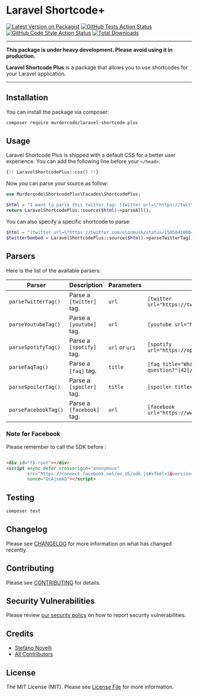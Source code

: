 # Laravel Shortcode+

[![Latest Version on Packagist](https://img.shields.io/packagist/v/murdercode/laravel-shortcode-plus.svg?style=flat-square)](https://packagist.org/packages/murdercode/laravel-shortcode-plus)
[![GitHub Tests Action Status](https://img.shields.io/github/workflow/status/murdercode/laravel-shortcode-plus/run-tests?label=tests)](https://github.com/murdercode/laravel-shortcode-plus/actions?query=workflow%3Arun-tests+branch%3Amain)
[![GitHub Code Style Action Status](https://img.shields.io/github/workflow/status/murdercode/laravel-shortcode-plus/Fix%20PHP%20code%20style%20issues?label=code%20style)](https://github.com/murdercode/laravel-shortcode-plus/actions?query=workflow%3A"Fix+PHP+code+style+issues"+branch%3Amain)
[![Total Downloads](https://img.shields.io/packagist/dt/murdercode/laravel-shortcode-plus.svg?style=flat-square)](https://packagist.org/packages/murdercode/laravel-shortcode-plus)

---

**This package is under heavy development. Please avoid using it in production.**

**Laravel Shortcode Plus** is a package that allows you to use shortcodes for your Laravel
application.

---

## Installation

You can install the package via composer:

```bash
composer require murdercode/laravel-shortcode-plus
```

<!--
You can publish and run the migrations with:

```bash
php artisan vendor:publish --tag="laravel-shortcode-plus-migrations"
php artisan migrate
```

You can publish the config file with:

```bash
php artisan vendor:publish --tag="laravel-shortcode-plus-config"
```

This is the contents of the published config file:

```php
return [
];
```

Optionally, you can publish the views using

```bash
php artisan vendor:publish --tag="laravel-shortcode-plus-views"
```
-->

## Usage

Laravel Shortcode Plus is shipped with a default CSS for a better user experience. You can add the
following line before your `</head>`:

```php
{!! LaravelShortcodePlus::css() !!}
```

Now you can parse your source as follow:

```php
use Murdercode\ShortcodePlus\Facades\ShortcodePlus;

$html = "I want to parse this twitter tag: [twitter url=\"https://twitter.com/elonmusk/status/1585841080431321088\"]";
return LaravelShortcodePlus::source($html)->parseAll();
```

You can also specify a specific shortcode to parse:

```php
$html = "[twitter url=\"https://twitter.com/elonmusk/status/1585841080431321088\"]";
$twitterOembed = LaravelShortcodePlus::source($html)->parseTwitterTag();
```

## Parsers

Here is the list of the available parsers:

| Parser | Description              | Parameters     | Example                                                                   |
| --- |--------------------------|----------------|---------------------------------------------------------------------------|
| `parseTwitterTag()` | Parse a `[twitter]` tag. | `url`          | `[twitter url="https://twitter.com/elonmusk/status/1585841080431321088"]` |
| `parseYoutubeTag()` | Parse a `[youtube]` tag. | `url`          | `[youtube url="https://www.youtube.com/watch?v=9bZkp7q19f0"]`             |
| `parseSpotifyTag()` | Parse a `[spotify]` tag. | `url` or `uri` | `[spotify url="https://open.spotify.com/track/2TpxZ7JUBn3uw46aR7qd6V"]`   |
| `parseFaqTag()`     | Parse a `[faq]` tag.     | `title`        | `[faq title="What is the answer to the ultimate question?"]42[/faq]`      |
| `parseSpoilerTag()` | Parse a `[spoiler]` tag. | `title`        | `[spoiler title="Spoiler"]This is hidden content[/spoiler]`               |
| `parseFacebookTag()` | Parse a `[facebook]` tag. | `url` | `[facebook url="https://www.facebook.com/elonmusk/posts/10157744420210129"]` |

### Note for Facebook

Please remember to call the SDK before </body>:

```html

<div id="fb-root"></div>
<script async defer crossorigin="anonymous"
        src="https://connect.facebook.net/en_US/sdk.js#xfbml=1&version=v15.0"
        nonce="UcAjseAO"></script>
```

## Testing

```bash
composer test
```

## Changelog

Please see [CHANGELOG](CHANGELOG.md) for more information on what has changed recently.

## Contributing

Please see [CONTRIBUTING](CONTRIBUTING.md) for details.

## Security Vulnerabilities

Please review [our security policy](../../security/policy) on how to report security
vulnerabilities.

## Credits

- [Stefano Novelli](https://github.com/murdercode)
- [All Contributors](../../contributors)

## License

The MIT License (MIT). Please see [License File](LICENSE.md) for more information.

